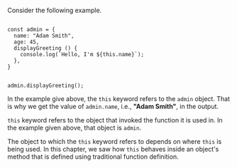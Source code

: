 Consider the following example.

<codeblock language="javascript" type="lesson">
<code>
const admin = {
  name: "Adam Smith",
  age: 45,
  displayGreeting () {
    console.log(`Hello, I'm ${this.name}`);
  },
}

admin.displayGreeting();
</code>
</codeblock>

In the example give above,
the `this` keyword refers to
the `admin` object.
That is why we get the value of `admin.name`,
i.e., **"Adam Smith"**, in the output.

`this` keyword refers to the object that
invoked the function it is used in.
In the example given above,
that object is `admin`.

The object to which the `this` keyword
refers to depends on where
`this` is being used.
In this chapter,
we saw how `this` behaves inside
an object's method that is defined using
traditional function definition.
